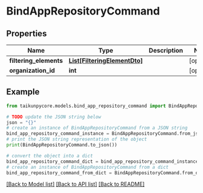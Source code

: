 # BindAppRepositoryCommand


## Properties

Name | Type | Description | Notes
------------ | ------------- | ------------- | -------------
**filtering_elements** | [**List[FilteringElementDto]**](FilteringElementDto.md) |  | [optional] 
**organization_id** | **int** |  | [optional] 

## Example

```python
from taikunpycore.models.bind_app_repository_command import BindAppRepositoryCommand

# TODO update the JSON string below
json = "{}"
# create an instance of BindAppRepositoryCommand from a JSON string
bind_app_repository_command_instance = BindAppRepositoryCommand.from_json(json)
# print the JSON string representation of the object
print(BindAppRepositoryCommand.to_json())

# convert the object into a dict
bind_app_repository_command_dict = bind_app_repository_command_instance.to_dict()
# create an instance of BindAppRepositoryCommand from a dict
bind_app_repository_command_from_dict = BindAppRepositoryCommand.from_dict(bind_app_repository_command_dict)
```
[[Back to Model list]](../README.md#documentation-for-models) [[Back to API list]](../README.md#documentation-for-api-endpoints) [[Back to README]](../README.md)


